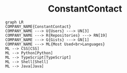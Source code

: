 <h1 align="center">ConstantContact</h1>

```mermaid
graph LR
COMPANY_NAME{ConstantContact}
COMPANY_NAME ---> U{Users} ---> UN[3]
COMPANY_NAME ---> R{Repositories} ---> RN[19]
COMPANY_NAME ---> G{Gists} ---> GN[1]
COMPANY_NAME ---> ML{Most Used<br>Languages}
ML --> CSS[CSS]
ML --> Python[Python]
ML --> TypeScript[TypeScript]
ML --> Shell[Shell]
ML --> Java[Java]
```
